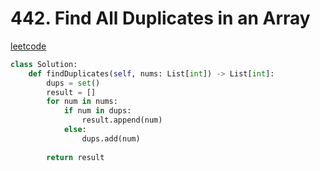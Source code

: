 # 442. Find All Duplicates in an Array
[leetcode](https://leetcode.com/problems/find-all-duplicates-in-an-array/description/)

```python
class Solution:
    def findDuplicates(self, nums: List[int]) -> List[int]:
        dups = set()
        result = []
        for num in nums:
            if num in dups:
                result.append(num)
            else:
                dups.add(num)
        
        return result
```